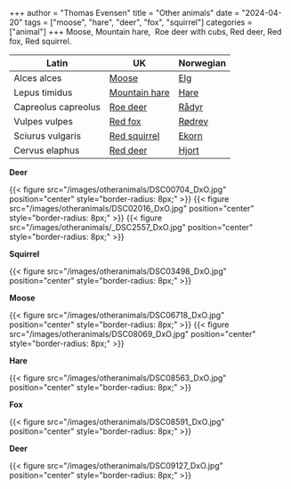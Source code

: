+++
author = "Thomas Evensen"
title = "Other animals"
date = "2024-04-20"
tags = ["moose", "hare", "deer", "fox", "squirrel"]
categories = ["animal"]
+++
Moose, Mountain hare,  Roe deer with cubs, Red deer, Red fox, Red squirrel.

| Latin     | UK | Norwegian |
| --------- |  --------- |    --------- |
| Alces alces | [Moose](https://en.wikipedia.org/wiki/Moose) | [Elg](https://no.wikipedia.org/wiki/Elg) |
| Lepus timidus | [Mountain hare](https://en.wikipedia.org/wiki/Mountain_hare) | [Hare](https://no.wikipedia.org/wiki/Hare) |
| Capreolus capreolus  | [Roe deer](https://en.wikipedia.org/wiki/Roe_deer) | [Rådyr](https://no.wikipedia.org/wiki/Rådyr) |
| Vulpes vulpes | [Red fox](https://en.wikipedia.org/wiki/Red_fox) |  [Rødrev](https://no.wikipedia.org/wiki/Rødrev) |
| Sciurus vulgaris | [Red squirrel](https://en.wikipedia.org/wiki/Red_squirrel) |  [Ekorn](https://no.wikipedia.org/wiki/Ekorn)|
| Cervus elaphus | [Red deer](https://en.wikipedia.org/wiki/Red_deer) |  [Hjort](https://no.wikipedia.org/wiki/Hjort)|


**Deer**

{{< figure src="/images/otheranimals/DSC00704_DxO.jpg" position="center" style="border-radius: 8px;" >}}
{{< figure src="/images/otheranimals/DSC02016_DxO.jpg" position="center" style="border-radius: 8px;" >}}
{{< figure src="/images/otheranimals/_DSC2557_DxO.jpg" position="center" style="border-radius: 8px;" >}}

**Squirrel**

{{< figure src="/images/otheranimals/DSC03498_DxO.jpg" position="center" style="border-radius: 8px;" >}}

**Moose**

{{< figure src="/images/otheranimals/DSC06718_DxO.jpg" position="center" style="border-radius: 8px;" >}}
{{< figure src="/images/otheranimals/DSC08069_DxO.jpg" position="center" style="border-radius: 8px;" >}}

**Hare**

{{< figure src="/images/otheranimals/DSC08563_DxO.jpg" position="center" style="border-radius: 8px;" >}}

**Fox**

{{< figure src="/images/otheranimals/DSC08591_DxO.jpg" position="center" style="border-radius: 8px;" >}}

**Deer**

{{< figure src="/images/otheranimals/DSC09127_DxO.jpg" position="center" style="border-radius: 8px;" >}}
